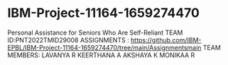 # IBM-Project-11164-1659274470
Personal Assistance for Seniors Who Are Self-Reliant
TEAM ID:PNT2022TMID29008
ASSIGNMENTS : https://github.com/IBM-EPBL/IBM-Project-11164-1659274470/tree/main/Assignmentsmain
TEAM MEMBERS:
LAVANYA R
KEERTHANA A
AKSHAYA K
MONIKAA R
